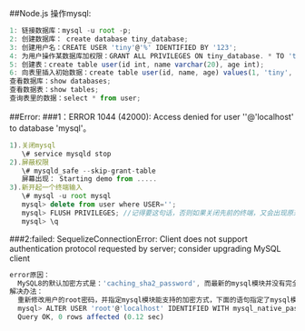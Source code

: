 ##Node.js 操作mysql:
```javascript
1: 链接数据库：mysql -u root -p;
2: 创建数据库： create database tiny_database;
3: 创建用户名：CREATE USER 'tiny'@'%' IDENTIFIED BY '123';
4: 为用户操作某数据库加权限：GRANT ALL PRIVILEGES ON tiny_database. * TO 'tiny'@'%';
5: 创建表：create table user(id int, name varchar(20), age int);
6: 向表里插入初始数据：create table user(id, name, age) values(1, 'tiny', 16);
查看数据库：show databases;
查看数据表：show tables;
查询表里的数据：select * from user;
```
##Error:
###1：ERROR 1044 (42000): Access denied for user ''@'localhost' to database 'mysql'。
```javascript
1).关闭mysql
   \# service mysqld stop
2).屏蔽权限
   \# mysqld_safe --skip-grant-table
   屏幕出现： Starting demo from .....
3).新开起一个终端输入
   \# mysql -u root mysql
   mysql> delete from user where USER='';
   mysql> FLUSH PRIVILEGES; //记得要这句话，否则如果关闭先前的终端，又会出现原来的错误
   mysql> \q
```
###2:failed: SequelizeConnectionError: Client does not support authentication protocol requested by server; consider upgrading MySQL client
```javascript
error原因：
  MySQL8的默认加密方式是：'caching_sha2_password', 而最新的mysql模块并没有完全支持这种加密方式。
解决办法：
  重新修改用户的root密码，并指定mysql模块能支持的加密方式，下面的语句指定了mysql模块支持的mysql_native_password加密方式:
  mysql> ALTER USER 'root'@'localhost' IDENTIFIED WITH mysql_native_password BY '123456';
  Query OK, 0 rows affected (0.12 sec)
```